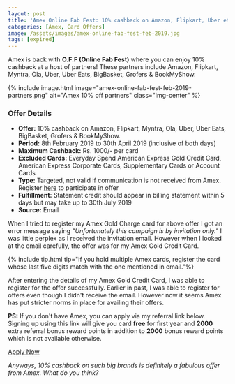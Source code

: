 ```yaml
---
layout: post
title: 'Amex Online Fab Fest: 10% cashback on Amazon, Flipkart, Uber etc.'
categories: [Amex, Card Offers]
image: /assets/images/amex-online-fab-fest-feb-2019.jpg
tags: [expired]
---
```


Amex is back with **O.F.F (Online Fab Fest)** where you can enjoy 10% cashback at a host of partners! These partners include Amazon, Flipkart, Myntra, Ola, Uber, Uber Eats, BigBasket, Grofers & BookMyShow.

{% include image.html image="amex-online-fab-fest-feb-2019-partners.png" alt="Amex 10% off partners" class="img-center" %}

### Offer Details

- **Offer:** 10% cashback on Amazon, Flipkart, Myntra, Ola, Uber, Uber Eats, BigBasket, Grofers & BookMyShow.
- **Period:** 8th February 2019 to 30th April 2019 (inclusive of both days)
- **Maximum Cashback:** Rs. 1000/- per card
- **Excluded Cards:** Everyday Spend American Express Gold Credit Card, American Express Corporate Cards, Supplementary Cards or Account Cards
- **Type:** Targeted, not valid if communication is not received from Amex. Register [here](https://offerenroll.americanexpress.com/enroll/EnrollmentSitePage?offer=1360610CashbackOffer) to participate in offer
- **Fulfillment:** Statement credit should appear in billing statement within 5 days but may take up to 30th July 2019
- **Source:** Email

When I tried to register my Amex Gold Charge card for above offer I got an error message saying _"Unfortunately this campaign is by invitation only."_ I was little perplex as I received the invitation email. However when I looked at the email carefully, the offer was for my Amex Gold Credit Card.

{% include tip.html tip="If you hold multiple Amex cards, register the card whose last five digits match with the one mentioned in email."%}

After entering the details of my Amex Gold Credit Card, I was able to register for the offer successfully. Earlier in past, I was able to register for offers even though I didn't receive the email. However now it seems Amex has put stricter norms in place for availing their offers.

**PS:** If you don't have Amex, you can apply via my referral link below. Signing up using this link will give you card **free** for first year and **2000** extra referral bonus reward points in addition to **2000** bonus reward points which is not available otherwise.

<a href="http://amex.in/refer/pRANApmel6?CPID=999999544" target="_blank" class="btn btn-lg btn-danger btn-block post-element mt-2" rel="noopener"><i class="ci-pen"></i> Apply Now</a>

_Anyways, 10% cashback on such big brands is definitely a fabulous offer from Amex. What do you think?_
